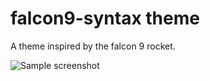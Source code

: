 # falcon9-syntax theme

A theme inspired by the falcon 9 rocket.

![Sample screenshot](https://raw.githubusercontent.com/ngrande/falcon9-syntax_V_0_3_0.png)
